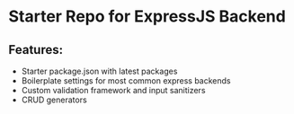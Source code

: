 # Starter Repo for ExpressJS Backend
## Features:
- Starter package.json with latest packages
- Boilerplate settings for most common express backends
- Custom validation framework and input sanitizers
- CRUD generators
